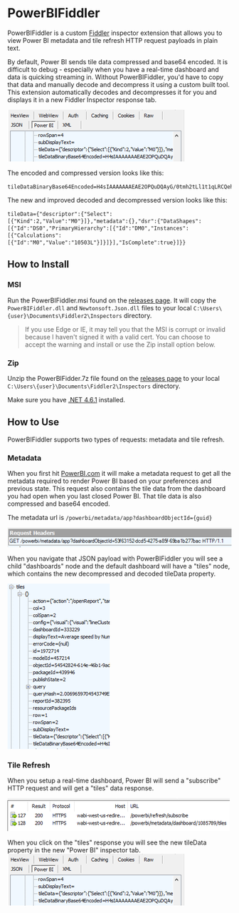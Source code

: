 # PowerBIFiddler
PowerBIFiddler is a custom [Fiddler](http://www.telerik.com/fiddler) inspector extension that allows you to view Power BI metadata and tile refresh HTTP request payloads in plain text.

By default, Power BI sends tile data compressed and base64 encoded. It is difficult to debug - especially when you have a real-time dashboard and data is quicking streaming in.  Without PowerBIFiddler, you'd have to copy that data and manually decode and decompress it using a custom built tool. This extension automatically decodes and decompresses it for you and displays it in a new Fiddler Inspector response tab.

![](/images/inspector.png)

The encoded and compressed version looks like this:
```
tileDataBinaryBase64Encoded=H4sIAAAAAAAEAE2OPQuDQAyG/0tmh2tLl1t1qLRCQehSOoS7gAfnKbk4iPjfG6UFyfR+POFdwFN2HEYZGOwCLUVyAva9wD0kD/ZcwAvjRGChMbB+1gJ6EvQoqH1VPu9gpUbb4Uh5h2tFoWoNFPDk0CPPt0CM7Lr5kDdbXqcsmNwPLDG6KaKEIR0+7cX/jpO5mstj26KnfC6HfowkmglPpO76BbPzFb3XAAAA
```

The new and improved decoded and decompressed version looks like this:

```
tileData={"descriptor":{"Select":[{"Kind":2,"Value":"M0"}]},"metadata":{},"dsr":{"DataShapes":[{"Id":"DS0","PrimaryHierarchy":[{"Id":"DM0","Instances":[{"Calculations":[{"Id":"M0","Value":"10503L"}]}]}],"IsComplete":true}]}}
```

## How to Install
### MSI
Run the PowerBIFiddler.msi found on the [releases page](https://github.com/jonbgallant/PowerBIFiddler/releases). It will copy the ```PowerBIFiddler.dll``` and ```Newtonsoft.Json.dll``` files to your local ```C:\Users\{user}\Documents\Fiddler2\Inspectors``` directory.

> If you use Edge or IE, it may tell you that the MSI is corrupt or invalid because I haven't signed it with a valid cert.  You can choose to accept the warning and install or use the Zip install option below.

### Zip
Unzip the PowerBIFidder.7z file found on the [releases page](https://github.com/jonbgallant/PowerBIFiddler/releases) to your local ```C:\Users\{user}\Documents\Fiddler2\Inspectors``` directory.

Make sure you have [.NET 4.6.1](https://www.microsoft.com/en-us/download/details.aspx?id=49981) installed.

## How to Use
PowerBIFiddler supports two types of requests: metadata and tile refresh.

### Metadata
When you first hit [PowerBI.com](https://app.powerbi.com) it will make a metadata request to get all the metadata required to render Power BI based on your preferences and previous state. This request also contains the tile data from the dashboard you had open when you last closed Power BI. That tile data is also compressed and base64 encoded.

The metadata url is ```/powerbi/metadata/app?dashboardObjectId={guid}```

![](/images/metadata.png)

When you navigate that JSON payload with PowerBIFiddler you will see a child "dashboards" node and the default dashboard will have a "tiles" node, which contains the new decompressed and decoded tileData property.

![](/images/metadatatiles.png)

### Tile Refresh
When you setup a real-time dashboard, Power BI will send a "subscribe" HTTP request and will get a "tiles" data response.

![](/images/fiddlersessions.png)

When you click on the "tiles" response you will see the new tileData property in the new "Power BI" inspector tab.
![](/images/inspector.png)
